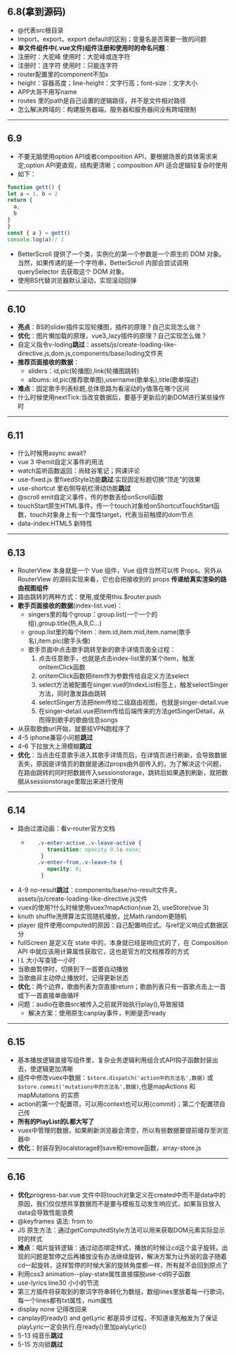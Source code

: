 ## 6.8(拿到源码) ##
- @代表src根目录
- import，export，export default的区别；变量名是否需要一致的问题
- **单文件组件中(.vue文件)组件注册和使用时的命名问题**：
- 注册时：大驼峰 使用时：大驼峰或连字符
- 注册时：连字符 使用时：只能连字符
- router配置里的component不加s
- height：容器高度；line-height：文字行高；font-size：文字大小
- APP大哥不用写name
- routes 里的path是自己设置的逻辑路径，并不是文件相对路径
- 怎么解决跨域的：构建服务器端，服务器和服务器间没有跨域限制

---

## 6.9 ##
- 不要无脑使用option API或者composition API，要根据场景的具体需求来定;option API更直观，结构更清晰；composition API 适合逻辑较复杂时使用
- 如下：
```javascript
function gett() {
let a = 1, b = 2
return {
  a,
  b
}
}
const { a } = gett()
console.log(a)// 1
```
- BetterScroll 提供了一个类，实例化的第一个参数是一个原生的 DOM 对象。当然，如果传递的是一个字符串，BetterScroll 内部会尝试调用 querySelector 去获取这个 DOM 对象。
- 使用BS代替浏览器默认滚动，实现滚动回弹

---

## 6.10 ##
- **亮点**：BS的slider插件实现轮播图，插件的原理？自己实现怎么做？
- **优化**：图片懒加载的原理，vue3_lazy插件的原理？自己实现怎么做？
- 自定义指令v-loding**跳过**：assets/js/create-loading-like-directive.js,dom.js,components/base/loding文件夹
- **推荐页面接收的数据**：
  - sliders：id,pic(轮播图),link(轮播图跳转)  
  - albums: id,pic(推荐歌单图),username(歌单名),title(歌单描述)
- **难点**：固定歌手列表标题,总体思路为看滚动的y值落在哪个区间
- 什么时候使用nextTick:当改变数据后，要基于更新后的新DOM进行某些操作时

---

## 6.11 ##
- 什么时候用async await?
- vue 3 中emit自定义事件的用法
- watch监听函数返回：尚硅谷笔记；网课评论
- use-fixed.js 里fixedStyle功能**跳过**:实现固定标题切换“顶走”的效果
- use-shortcut 里右侧导航栏滑动功能**跳过**
- @scroll emit自定义事件，传的参数丢给onScroll函数
- touchStart原生HTML事件，传一个touch对象给onShortcutTouchStart函数，touch对象身上有一个属性target，代表当前触摸的dom节点
- data-index:HTML5 新特性

---

## 6.13 ##
- RouterView 本身就是一个 Vue 组件，Vue 组件当然可以传 Props。另外从 RouterView 的源码实现来看，它也会把接收到的 props **传递给真实渲染的路由视图组件**
- 路由跳转的两种方式：使用<router-link></router-link>,或使用this.$router.push
- **歌手页面接收的数据**(index-list.vue)：
  - singers里的每个group：group.list(一个一个的组),group.title(热,A,B,C...)
  - group.list里的每个item：item.id,item.mid,item.name(歌手名),item.pic(歌手头像)
  - 歌手页面中点击歌手跳转至新的歌手详情页面全过程：
    1. 点击任意歌手，也就是点击index-list里的某个item，触发onItemClick函数
    2. onItemClick函数把item作为参数传给自定义方法select
    3. select方法被配置在singer.vue的IndexList标签上，触发selectSinger方法，同时激发路由跳转
    4. selectSinger方法把item传给二级路由视图，也就是singer-detail.vue
    5. 在singer-detail.vue把item传给后端传来的方法getSingerDetail，从而得到歌手的歌曲信息songs
- 从获取歌曲url开始，就要挂VPN跑程序了
- 4-5 iphone兼容小问题**跳过**
- 4-6 下拉放大上滑模糊**跳过**
- **优化**：当点击任意歌手进入其歌手详情页后，在详情页进行刷新，会导致数据丢失，原因是详情页的数据是通过props由外部传入的，为了解决这个问题，在路由跳转的同时把数据传入sessionstorage，跳转后如果遇到刷新，就把数据从sessionstorage里取出来进行使用

---

## 6.14 ##
- 路由过渡动画：看v-router官方文档
  - ```css
       .v-enter-active,.v-leave-active {
          transition: opacity 0.5s ease;
        }
       .v-enter-from,.v-leave-to {
          opacity: 0;
        }
    ```
- 4-9 no-result**跳过**：components/base/no-result文件夹，assets/js/create-loading-like-directive.js文件
- vuex的使用?什么时候使用vuex?mapAction(vue 2), useStore(vue 3)
- knuth shuffle洗牌算法实现随机播放，比Math.random更随机
- player 组件使用computed的原因：自己配置响应式。与ref定义响应式数据区分
- fullScreen 是定义在 state 中的，本身就已经是响应式的了，在 Composition API 中就应该用计算属性获取它，这也是官方的文档推荐的方式
- l L 大小写查错一小时
- 当歌曲暂停时，切换到下一首要自动播放
- 当歌曲非主动停止播放时，记得更新状态
- **优化**：两个边界，歌曲列表为空直接return；歌曲列表只有一首歌点击上一首或下一首直接单曲循环
- 问题：audio在歌曲src被传入之前就开始执行play(),导致报错
  - 解决方案：使用原生canplay事件，判断是否ready

---

## 6.15 ##
- 基本播放逻辑直接写组件里，复杂业务逻辑利用组合式API钩子函数封装出去，使逻辑更加清晰
- 组件中修改vuex中数据：`$store.dispatch('action中的方法名',数据)` 或 `$store.commit('mutations中的方法名',数据)`,也是mapActions 和 mapMutations 的实质
- action的第一个配置项，可以用context也可以用{commit}；第二个配置项自己传
- **所有的PlayList的L都大写了**
- vuex中管理的数据，如果刷新浏览器会清空，所以有些数据要提前缓存至浏览器中
- **优化**：封装存到localstorage的save和remove函数，array-store.js

---

## 6.16 ##
- **优化**progress-bar.vue 文件中将touch对象定义在created中而不是data中的原因，我们仅仅想共享数据而不是要与模板互动发生响应式，如果盲目放入data会导致性能浪费
- @keyframes 语法: from to 
- JS 原生方法：通过getComputedStyle方法可以用来获取DOM元素实际显示时的样式
- **难点**：唱片旋转逻辑：通过动态绑定样式，播放的时候让cd这个盒子旋转。出现的问题是暂停之后再播放没有办法继续旋转，解决方案为让外层的盒子随着cd一起旋转，这样暂停的时候大家的旋转角度都一样，所有就不会回到原点了
- 利用css3 animation--play-state属性直接摆脱use-cd钩子函数
- use-lyrics line30 小小的节流
- 第三方插件将获取到的歌词字符串转化为数组，数组lines里放着每一行歌词，每一个lines都有txt属性，num属性
- display none 记得改回来
- canplay的ready() and getLyric 都是异步过程，不知道谁先触发为了保证playLyric一定会执行,在ready()里加palyLyric()
- 5-13 纯音乐**跳过**
- 5-15 方向锁**跳过**
